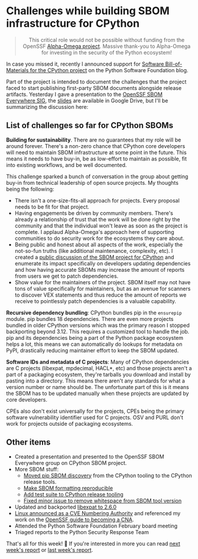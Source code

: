 # Challenges while building SBOM infrastructure for CPython

<blockquote>
  <center>This critical role would not be possible without funding from the OpenSSF <a href="https://alpha-omega.dev">Alpha-Omega project</a>. Massive thank-you to Alpha-Omega for investing in the security of the Python ecosystem!</center>
</blockquote>

In case you missed it, recently I announced support for [Software Bill-of-Materials
for the CPython project](https://pyfound.blogspot.com/2024/02/software-bill-of-materials-now-available-for-cpython.html)
on the Python Software Foundation blog.

Part of the project is intended to document the challenges that the project faced to
start publishing first-party SBOM documents alongside release artifacts. Yesterday I gave
a presentation to the [OpenSSF SBOM Everywhere SIG](https://github.com/ossf/sbom-everywhere),
the [slides](https://docs.google.com/presentation/d/15BbzIpQUIQv56vpwFNAEl4y8PAALVFnR5S_YpKxxkck)
are available in Google Drive, but I'll be summarizing the discussion here:

## List of challenges so far for CPython SBOMs

**Building for sustainability**. There are no guarantees that my role will be around forever.
There's a non-zero chance that CPython core developers will need to maintain SBOM infrastructure at some point in the future. This means it needs to have buy-in,
be as low-effort to maintain as possible, fit into existing workflows, and be well documented.

This challenge sparked a bunch of conversation in the group about getting buy-in from technical leadership of open source projects.
My thoughts being the following:

* There isn't a one-size-fits-all approach for projects. Every proposal needs to be fit for that project.
* Having engagements be driven by community members.
  There's already a relationship of trust that the work will be done right by the community and that the individual won't leave as soon as the project is complete.
  I applaud Alpha-Omega's approach here of supporting communities to do security work for the ecosystems they care about.
* Being public and honest about all aspects of the work, especially the not-so-fun truths (like additional maintenance, complexity, etc).
  I created a [public discussion of the SBOM project for CPython](https://discuss.python.org/t/create-and-distribute-software-bill-of-materials-sbom-for-python-artifacts/39293)
  and enumerate its impact specifically on developers updating dependencies and how having accurate SBOMs may increase the amount of reports from users we get to patch dependencies.
* Show value for the maintainers of the project. SBOM itself may not have tons of value specifically for maintainers, but as an avenue
  for scanners to discover VEX statements and thus reduce the amount of reports we receive to pointlessly patch dependencies is a valuable capability.

**Recursive dependency bundling**: CPython bundles pip in the `ensurepip` module. pip bundles 18
dependencies. There are even more projects bundled in older CPython versions which was the primary reason
I stopped backporting beyond 3.12. This requires a customized tool to handle the job. pip and its dependencies
being a part of the Python package ecosystem helps a lot, this means we can automatically do lookups for metadata on PyPI,
drastically reducing maintainer effort to keep the SBOM updated.

**Software IDs and metadata of C projects**: Many of CPython dependencies are C projects (libexpat, mpdecimal, HACL*, etc)
and those projects aren't a part of a packaging ecosystem, they're tarballs you download and install by pasting into a directory.
This means there aren't any standards for what a version number or name should be. The unfortunate part of this
is it means the SBOM has to be updated manually when these projects are updated by core developers.

CPEs also don't exist universally for the projects, CPEs being the primary software vulnerability identifier used for C projects.
OSV and PURL don't work for projects outside of packaging ecosystems.

## Other items

* Created a presentation and presented to the OpenSSF SBOM Everywhere group on CPython SBOM project.
* More SBOM stuff:
  * [Moved pip SBOM discovery](https://github.com/python/cpython/pull/115360) from the CPython tooling to the CPython release tools.
  * [Make SBOM formatting reproducible](https://github.com/python/release-tools/pull/95)
  * [Add test suite to CPython release tooling](https://github.com/python/release-tools/pull/93)
  * [Fixed minor issue to remove whitespace from SBOM tool version](https://github.com/python/release-tools/pull/92)
* Updated and backported [libexpat to 2.6.0](https://github.com/python/cpython/issues/115399)
* [Linux announced as a CVE Numbering Authority](http://www.kroah.com/log/blog/2024/02/13/linux-is-a-cna/) and referenced my work on the [OpenSSF guide to becoming a CNA](https://openssf.org/blog/2023/11/27/openssf-introduces-guide-to-becoming-a-cve-numbering-authority-as-an-open-source-project/).
* Attended the Python Software Foundation February board meeting
* Triaged reports to the Python Security Response Team

That's all for this week! 👋 If you're interested in more you can read [next week's report](https://sethmlarson.dev/security-developer-in-residence-weekly-report-30) or [last week's report](https://sethmlarson.dev/security-developer-in-residence-weekly-report-28).
